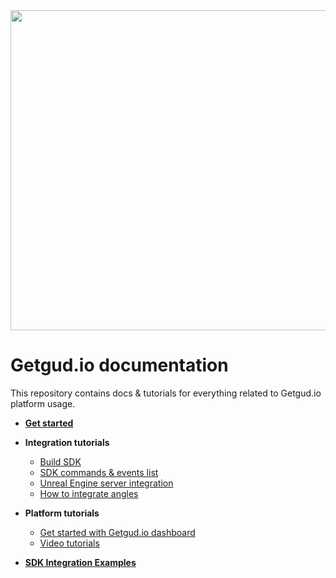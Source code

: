 <div align="center">
  <img style="width: 512px" src="https://getgud-public-content.s3.amazonaws.com/gg-cover.png">
</div>

# Getgud.io documentation

This repository contains docs & tutorials for everything related to Getgud.io platform usage.


- <b>[Get started](https://github.com/getgud-io/getgud-docs/blob/main/get-started.md)</b>
- <b>Integration tutorials</b>
  * [Build SDK](https://github.com/getgud-io/getgud-docs/blob/main/1-Integrations/cpp-build-instructions.md)
  * [SDK commands & events list](https://github.com/getgud-io/getgud-docs/blob/main/1-Integrations/sdk-commands.md)
  * [Unreal Engine server integration](https://github.com/getgud-io/getgud-docs/blob/main/1-Integrations/Unreal%20Engine/unreal-engine-integration.md)
  * [How to integrate angles](https://github.com/getgud-io/getgud-docs/blob/main/1-Integrations/getgud-sdk-angles-tutorial.md)
    
- <b>Platform tutorials</b>
  * [Get started with Getgud.io dashboard](https://github.com/getgud-io/getgud-docs/blob/main/2-Platform/get-started-with-dashboard.md)
  * [Video tutorials](https://www.youtube.com/playlist?list=PLMIGIFMfKUAv4AQHvnv4PzSvmd9dsYk0p)
 
- <b> [SDK Integration Examples](https://github.com/getgud-io/cpp-getgud-sdk-dev/tree/main/examples) </b>

